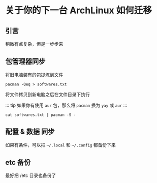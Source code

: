 # 关于你的下一台 ArchLinux 如何迁移

## 引言

稍微有点复杂，但是一步步来

## 包管理器同步

将旧电脑装有的包提炼到文件

```shell
pacman -Qeq > softwares.txt
```

将文件拷贝到新电脑之后在文件目录下执行

::: tip
如果你有使用 `aur` 包，那么将 `pacman` 换为 `yay` 或 `aur`
:::

```shell
cat softwares.txt | pacman -S -
```

## 配置 & 数据 同步

如果有条件，可以把 `~/.local` 和 `~/.config` 都备份下来

## etc 备份

最好把 /etc 目录也备份了
